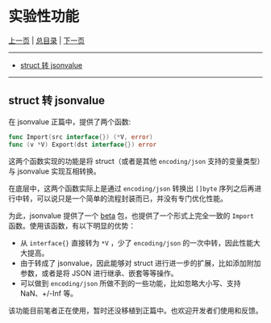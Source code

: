 # 实验性功能

[上一页](./07_conversion.md) | [总目录](./README.md) | [下一页](./09_new_feature.md)

---

- [struct 转 jsonvalue](./08_beta.md#struct-转-jsonvalue)

---

## struct 转 jsonvalue

在 jsonvalue 正篇中，提供了两个函数:

```go
func Import(src interface{}) (*V, error)
func (v *V) Export(dst interface{}) error
```

这两个函数实现的功能是将 struct（或者是其他 `encoding/json` 支持的变量类型）与 jsonvalue 实现互相转换。

在底层中，这两个函数实际上是通过 `encoding/json` 转换出 `[]byte` 序列之后再进行中转，可以说只是一个简单的流程封装而已，并没有专门优化性能。

为此，jsonvalue 提供了一个 [beta](../../beta) 包，也提供了一个形式上完全一致的 `Import` 函数。使用该函数，有以下明显的优势：

- 从 `interface{}` 直接转为 `*V` ，少了 `encoding/json` 的一次中转，因此性能大大提高。
- 由于转成了 jsonvalue，因此能够对 struct 进行进一步的扩展，比如添加附加参数，或者是将 JSON 进行继承、嵌套等等操作。
- 可以做到 `encoding/json` 所做不到的一些功能，比如忽略大小写、支持 NaN、+/-Inf 等。

该功能目前笔者正在使用，暂时还没移植到正篇中。也欢迎开发者们使用和反馈。
